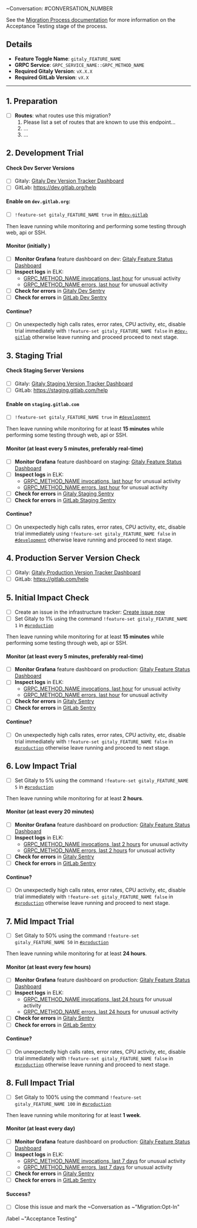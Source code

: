 ~Conversation: #CONVERSATION_NUMBER

See the [Migration Process documentation](https://gitlab.com/gitlab-org/gitaly/blob/master/doc/MIGRATION_PROCESS.md#acceptance-testing-acceptance-testing)
for more information on the Acceptance Testing stage of the process.

## Details
- **Feature Toggle Name**: `gitaly_FEATURE_NAME`
- **GRPC Service**: `GRPC_SERVICE_NAME::GRPC_METHOD_NAME`
- **Required Gitaly Version**: `vX.X.X`
- **Required GitLab Version**: `vX.X`

--------------------------------------------------------------------------------

## 1. Preparation

- [ ] **Routes**: what routes use this migration?
  1. Please list a set of routes that are known to use this endpoint...
  2. ...
  3. ...

## 2. Development Trial

#### Check Dev Server Versions
- [ ] Gitaly: [Gitaly Dev Version Tracker Dashboard](https://performance.gitlab.net/dashboard/db/gitaly-version-tracker?orgId=1&var-job=gitaly-dev)
- [ ] GitLab: https://dev.gitlab.org/help

#### Enable on `dev.gitlab.org`:
- [ ] `!feature-set gitaly_FEATURE_NAME true` in [`#dev-gitlab`](https://gitlab.slack.com/messages/C6WQ87MU3)

Then leave running while monitoring and performing some testing through web, api or SSH.

#### Monitor (initially )

- [ ] **Monitor Grafana** feature dashboard on dev: [Gitaly Feature Status Dashboard](https://performance.gitlab.net/dashboard/db/gitaly-feature-status?from=now-12h&to=now&orgId=1&var-method=GRPC_METHOD_NAME&var-job=gitaly-dev&refresh=5m)
- [ ] **Inspect logs** in ELK:
  - [GRPC_METHOD_NAME invocations, last hour](https://log.gitlap.com/app/kibana#/discover?_a=%28index%3A'gitaly-*'%2Cquery%3A%28query_string%3A%28query%3A'grpc.method:GRPC_METHOD_NAME%20AND%20hostname:dev'%29%29%29&_g=%28refreshInterval:%28display:Off,pause:!f,value:0%29,time:%28from:now-1h,mode:quick,to:now%29%29) for unusual activity
  - [GRPC_METHOD_NAME errors, last hour](https://log.gitlap.com/app/kibana#/discover?_a=%28index%3A'gitaly-*'%2Cquery%3A%28query_string%3A%28query%3A'grpc.method:GRPC_METHOD_NAME%20AND%20hostname:dev%20AND%20NOT%20grpc.code:OK%20AND%20message:finished'%29%29%29&_g=%28refreshInterval:%28display:Off,pause:!f,value:0%29,time:%28from:now-1h,mode:quick,to:now%29%29) for unusual activity
- [ ] **Check for errors** in [Gitaly Dev Sentry](https://sentry.gitlap.com/gitlab/devgitlaborg-gitaly/?query=is%3Aunresolved+grpc.method%3A%2Fgitaly.GRPC_SERVICE_NAME%2FGRPC_METHOD_NAME)
- [ ] **Check for errors** in [GitLab Dev Sentry](https://sentry.gitlap.com/gitlab/devgitlaborg/?query=is%3Aunresolved+gitaly)

#### Continue?

- [ ] On unexpectedly high calls rates, error rates, CPU activity, etc, disable trial immediately with `!feature-set gitaly_FEATURE_NAME false` in [`#dev-gitlab`](https://gitlab.slack.com/messages/C6WQ87MU3) otherwise leave running and proceed proceed to next stage.

## 3. Staging Trial

#### Check Staging Server Versions
- [ ] Gitaly: [Gitaly Staging Version Tracker Dashboard](https://performance.gitlab.net/dashboard/db/gitaly-version-tracker?orgId=1&var-job=gitaly-staging)
- [ ] GitLab: https://staging.gitlab.com/help

#### Enable on `staging.gitlab.com`
- [ ] `!feature-set gitaly_FEATURE_NAME true` in [`#development`](https://gitlab.slack.com/messages/C02PF508L/)

Then leave running while monitoring for at least **15 minutes** while performing some testing through web, api or SSH.

#### Monitor (at least every 5 minutes, preferably real-time)

- [ ] **Monitor Grafana** feature dashboard on staging: [Gitaly Feature Status Dashboard](https://performance.gitlab.net/dashboard/db/gitaly-feature-status?from=now-12h&to=now&orgId=1&var-method=GRPC_METHOD_NAME&var-job=gitaly-nfs-staging&refresh=5m)
- [ ] **Inspect logs** in ELK:
  - [GRPC_METHOD_NAME invocations, last hour](https://log.gitlap.com/app/kibana#/discover?_a=%28index%3A'gitaly-*'%2Cquery%3A%28query_string%3A%28query%3A'grpc.method:GRPC_METHOD_NAME%20AND%20hostname:nfs5'%29%29%29&_g=%28refreshInterval:%28display:Off,pause:!f,value:0%29,time:%28from:now-1h,mode:quick,to:now%29%29) for unusual activity
  - [GRPC_METHOD_NAME errors, last hour](https://log.gitlap.com/app/kibana#/discover?_a=%28index%3A'gitaly-*'%2Cquery%3A%28query_string%3A%28query%3A'grpc.method:GRPC_METHOD_NAME%20AND%20hostname:nfs5%20AND%20NOT%20grpc.code:OK%20AND%20message:finished'%29%29%29&_g=%28refreshInterval:%28display:Off,pause:!f,value:0%29,time:%28from:now-1h,mode:quick,to:now%29%29) for unusual activity
- [ ] **Check for errors** in [Gitaly Staging Sentry](https://sentry.gitlap.com/gitlab/staginggitlabcom-gitaly/?query=is%3Aunresolved+grpc.method%3A%2Fgitaly.GRPC_SERVICE_NAME%2FGRPC_METHOD_NAME)
- [ ] **Check for errors** in [GitLab Staging Sentry](https://sentry.gitlap.com/gitlab/staginggitlabcom/?query=is%3Aunresolved+gitaly)

#### Continue?

- [ ] On unexpectedly high calls rates, error rates, CPU activity, etc, disable trial immediately using `!feature-set gitaly_FEATURE_NAME false` in [`#development`](https://gitlab.slack.com/messages/C02PF508L/) otherwise leave running and proceed to next stage.

## 4. Production Server Version Check

- [ ] Gitaly: [Gitaly Production Version Tracker Dashboard](https://performance.gitlab.net/dashboard/db/gitaly-version-tracker?orgId=1&var-job=gitaly-production)
- [ ] GitLab: https://gitlab.com/help

## 5. Initial Impact Check

- [ ] Create an issue in the infrastructure tracker: [Create issue now](https://gitlab.com/gitlab-com/infrastructure/issues/new?issue[title]=Testing%20of%20Gitaly%20Feature%20gitaly_FEATURE_NAME&issue[description]=https%3A%2F%2Fgitlab.com%2Fgitlab-org%2Fgitaly%2Fissues%2FACCEPTANCE_TEST_ISSUE_NUMBER%0A%0A%2Flabel%20~gitaly%20~change)
- [ ] Set Gitaly to 1% using the command `!feature-set gitaly_FEATURE_NAME 1` in [`#production`](https://gitlab.slack.com/messages/C101F3796/)

Then leave running while monitoring for at least **15 minutes** while performing some testing through web, api or SSH.

#### Monitor (at least every 5 minutes, preferably real-time)
- [ ] **Monitor Grafana** feature dashboard on production: [Gitaly Feature Status Dashboard](https://performance.gitlab.net/dashboard/db/gitaly-feature-status?from=now-12h&to=now&orgId=1&var-method=GRPC_METHOD_NAME&var-job=gitaly-production&refresh=5m)
- [ ] **Inspect logs** in ELK:
  - [GRPC_METHOD_NAME invocations, last hour](https://log.gitlap.com/app/kibana#/discover?_a=%28index%3A'gitaly-*'%2Cquery%3A%28query_string%3A%28query%3A'grpc.method:GRPC_METHOD_NAME%20AND%20NOT%20hostname:dev'%29%29%29&_g=%28refreshInterval:%28display:Off,pause:!f,value:0%29,time:%28from:now-1h,mode:quick,to:now%29%29) for unusual activity
  - [GRPC_METHOD_NAME errors, last hour](https://log.gitlap.com/app/kibana#/discover?_a=%28index%3A'gitaly-*'%2Cquery%3A%28query_string%3A%28query%3A'grpc.method:GRPC_METHOD_NAME%20AND%20NOT%20hostname:dev%20AND%20NOT%20grpc.code:OK%20AND%20message:finished'%29%29%29&_g=%28refreshInterval:%28display:Off,pause:!f,value:0%29,time:%28from:now-1h,mode:quick,to:now%29%29) for unusual activity
- [ ] **Check for errors** in [Gitaly Sentry](https://sentry.gitlap.com/gitlab/gitaly-production/?query=is%3Aunresolved+grpc.method%3A%2Fgitaly.GRPC_SERVICE_NAME%2FGRPC_METHOD_NAME)
- [ ] **Check for errors** in [GitLab Sentry](https://sentry.gitlap.com/gitlab/gitlabcom/?query=is%3Aunresolved+gitaly)

#### Continue?

- [ ] On unexpectedly high calls rates, error rates, CPU activity, etc, disable trial immediately with `!feature-set gitaly_FEATURE_NAME false` in [`#production`](https://gitlab.slack.com/messages/C101F3796/) otherwise leave running and proceed to next stage.

## 6. Low Impact Trial

- [ ] Set Gitaly to 5% using the command `!feature-set gitaly_FEATURE_NAME 5` in [`#production`](https://gitlab.slack.com/messages/C101F3796/)

Then leave running while monitoring for at least **2 hours**.

#### Monitor (at least every 20 minutes)
- [ ] **Monitor Grafana** feature dashboard on production: [Gitaly Feature Status Dashboard](https://performance.gitlab.net/dashboard/db/gitaly-feature-status?from=now-12h&to=now&orgId=1&var-method=GRPC_METHOD_NAME&var-job=gitaly-production&refresh=5m)
- [ ] **Inspect logs** in ELK:
  - [GRPC_METHOD_NAME invocations, last 2 hours](https://log.gitlap.com/app/kibana#/discover?_a=%28index%3A'gitaly-*'%2Cquery%3A%28query_string%3A%28query%3A'grpc.method:GRPC_METHOD_NAME%20AND%20NOT%20hostname:dev'%29%29%29&_g=%28refreshInterval:%28display:Off,pause:!f,value:0%29,time:%28from:now-2h,mode:quick,to:now%29%29) for unusual activity
  - [GRPC_METHOD_NAME errors, last 2 hours](https://log.gitlap.com/app/kibana#/discover?_a=%28index%3A'gitaly-*'%2Cquery%3A%28query_string%3A%28query%3A'grpc.method:GRPC_METHOD_NAME%20AND%20NOT%20hostname:dev%20AND%20NOT%20grpc.code:OK%20AND%20message:finished'%29%29%29&_g=%28refreshInterval:%28display:Off,pause:!f,value:0%29,time:%28from:now-2h,mode:quick,to:now%29%29) for unusual activity
- [ ] **Check for errors** in [Gitaly Sentry](https://sentry.gitlap.com/gitlab/gitaly-production/?query=is%3Aunresolved+grpc.method%3A%2Fgitaly.GRPC_SERVICE_NAME%2FGRPC_METHOD_NAME)
- [ ] **Check for errors** in [GitLab Sentry](https://sentry.gitlap.com/gitlab/gitlabcom/?query=is%3Aunresolved+gitaly)

#### Continue?

- [ ] On unexpectedly high calls rates, error rates, CPU activity, etc, disable trial immediately with `!feature-set gitaly_FEATURE_NAME false` in [`#production`](https://gitlab.slack.com/messages/C101F3796/) otherwise leave running and proceed to next stage.

## 7. Mid Impact Trial

- [ ] Set Gitaly to 50% using the command `!feature-set gitaly_FEATURE_NAME 50` in [`#production`](https://gitlab.slack.com/messages/C101F3796/)

Then leave running while monitoring for at least **24 hours**.

#### Monitor (at least every few hours)
- [ ] **Monitor Grafana** feature dashboard on production: [Gitaly Feature Status Dashboard](https://performance.gitlab.net/dashboard/db/gitaly-feature-status?from=now-12h&to=now&orgId=1&var-method=GRPC_METHOD_NAME&var-job=gitaly-production&refresh=5m)
- [ ] **Inspect logs** in ELK:
  - [GRPC_METHOD_NAME invocations, last 24 hours](https://log.gitlap.com/app/kibana#/discover?_a=%28index%3A'gitaly-*'%2Cquery%3A%28query_string%3A%28query%3A'grpc.method:GRPC_METHOD_NAME%20AND%20NOT%20hostname:dev'%29%29%29&_g=%28refreshInterval:%28display:Off,pause:!f,value:0%29,time:%28from:now-24h,mode:quick,to:now%29%29) for unusual activity
  - [GRPC_METHOD_NAME errors, last 24 hours](https://log.gitlap.com/app/kibana#/discover?_a=%28index%3A'gitaly-*'%2Cquery%3A%28query_string%3A%28query%3A'grpc.method:GRPC_METHOD_NAME%20AND%20NOT%20hostname:dev%20AND%20NOT%20grpc.code:OK%20AND%20message:finished'%29%29%29&_g=%28refreshInterval:%28display:Off,pause:!f,value:0%29,time:%28from:now-24h,mode:quick,to:now%29%29) for unusual activity
- [ ] **Check for errors** in [Gitaly Sentry](https://sentry.gitlap.com/gitlab/gitaly-production/?query=is%3Aunresolved+grpc.method%3A%2Fgitaly.GRPC_SERVICE_NAME%2FGRPC_METHOD_NAME)
- [ ] **Check for errors** in [GitLab Sentry](https://sentry.gitlap.com/gitlab/gitlabcom/?query=is%3Aunresolved+gitaly)

#### Continue?

- [ ] On unexpectedly high calls rates, error rates, CPU activity, etc, disable trial immediately with `!feature-set gitaly_FEATURE_NAME false` in [`#production`](https://gitlab.slack.com/messages/C101F3796/) otherwise leave running and proceed to next stage.

## 8. Full Impact Trial

- [ ] Set Gitaly to 100% using the command `!feature-set gitaly_FEATURE_NAME 100` in [`#production`](https://gitlab.slack.com/messages/C101F3796/)

Then leave running while monitoring for at least **1 week**.

#### Monitor (at least every day)
- [ ] **Monitor Grafana** feature dashboard on production: [Gitaly Feature Status Dashboard](https://performance.gitlab.net/dashboard/db/gitaly-feature-status?from=now-12h&to=now&orgId=1&var-method=GRPC_METHOD_NAME&var-job=gitaly-production&refresh=5m)
- [ ] **Inspect logs** in ELK:
  - [GRPC_METHOD_NAME invocations, last 7 days](https://log.gitlap.com/app/kibana#/discover?_a=%28index%3A'gitaly-*'%2Cquery%3A%28query_string%3A%28query%3A'grpc.method:GRPC_METHOD_NAME%20AND%20NOT%20hostname:dev'%29%29%29&_g=%28refreshInterval:%28display:Off,pause:!f,value:0%29,time:%28from:now-7d,mode:quick,to:now%29%29) for unusual activity
  - [GRPC_METHOD_NAME errors, last 7 days](https://log.gitlap.com/app/kibana#/discover?_a=%28index%3A'gitaly-*'%2Cquery%3A%28query_string%3A%28query%3A'grpc.method:GRPC_METHOD_NAME%20AND%20NOT%20hostname:dev%20AND%20NOT%20grpc.code:OK%20AND%20message:finished'%29%29%29&_g=%28refreshInterval:%28display:Off,pause:!f,value:0%29,time:%28from:now-7d,mode:quick,to:now%29%29) for unusual activity
- [ ] **Check for errors** in [Gitaly Sentry](https://sentry.gitlap.com/gitlab/gitaly-production/?query=is%3Aunresolved+grpc.method%3A%2Fgitaly.GRPC_SERVICE_NAME%2FGRPC_METHOD_NAME)
- [ ] **Check for errors** in [GitLab Sentry](https://sentry.gitlap.com/gitlab/gitlabcom/?query=is%3Aunresolved+gitaly)

#### Success?

- [ ] Close this issue and mark the ~Conversation as ~"Migration:Opt-In"

/label ~"Acceptance Testing"
